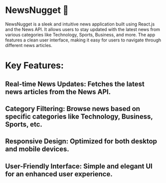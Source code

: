 # NewsNugget 📰
NewsNugget is a sleek and intuitive news application built using React.js and the News API. It allows users to stay updated with the latest news from various categories like Technology, Sports, Business, and more. The app features a clean user interface, making it easy for users to navigate through different news articles.

# Key Features:
## Real-time News Updates: Fetches the latest news articles from the News API.
## Category Filtering: Browse news based on specific categories like Technology, Business, Sports, etc.
## Responsive Design: Optimized for both desktop and mobile devices.
## User-Friendly Interface: Simple and elegant UI for an enhanced user experience.
